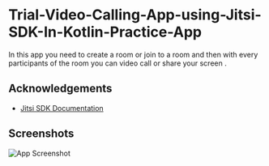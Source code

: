 
#  Trial-Video-Calling-App-using-Jitsi-SDK-In-Kotlin-Practice-App

In this app you need to create a room or join to a room and then with every participants of the room you 
can video call or share your screen . 



## Acknowledgements

 - [Jitsi SDK Documentation](https://jitsi.github.io/handbook/docs/dev-guide/dev-guide-android-sdk)
 
  
## Screenshots

![App Screenshot](https://via.placeholder.com/468x300?text=App+Screenshot+Here)

  
